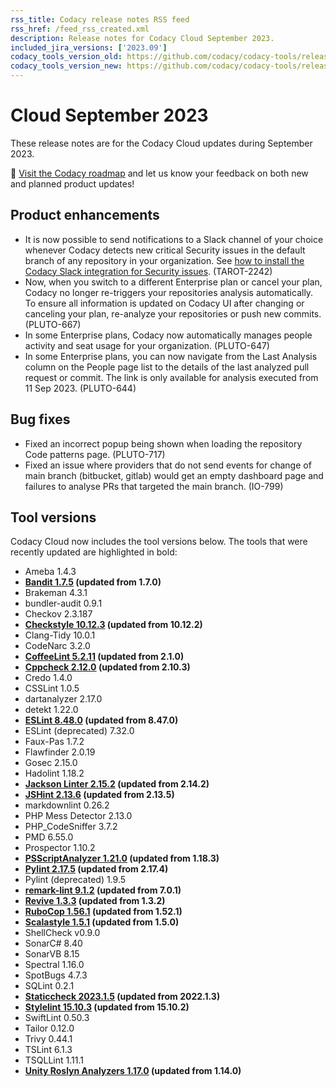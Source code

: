 ```yaml
---
rss_title: Codacy release notes RSS feed
rss_href: /feed_rss_created.xml
description: Release notes for Codacy Cloud September 2023.
included_jira_versions: ['2023.09']
codacy_tools_version_old: https://github.com/codacy/codacy-tools/releases/tag/7.8.2
codacy_tools_version_new: https://github.com/codacy/codacy-tools/releases/tag/7.10.32
---
```


# Cloud September 2023

These release notes are for the Codacy Cloud updates during September 2023.

📢 [Visit the Codacy roadmap](https://roadmap.codacy.com) and <span class="skip-vale">let us know</span> your feedback on both new and planned product updates!

<!--TODO Check these issues manually

Jira issues without release notes

Epics:
-   https://codacy.atlassian.net/browse/TAROT-2289
-   https://codacy.atlassian.net/browse/DOCS-291
Bugs and other issues:
-   https://codacy.atlassian.net/browse/TS-595
-   https://codacy.atlassian.net/browse/TS-592
-   https://codacy.atlassian.net/browse/TS-587
-   https://codacy.atlassian.net/browse/TS-586
-   https://codacy.atlassian.net/browse/TS-585
-   https://codacy.atlassian.net/browse/TS-584
-   https://codacy.atlassian.net/browse/TS-583
-   https://codacy.atlassian.net/browse/TS-581
-   https://codacy.atlassian.net/browse/TS-578
-   https://codacy.atlassian.net/browse/TS-575
-   https://codacy.atlassian.net/browse/TS-572
-   https://codacy.atlassian.net/browse/TS-571
-   https://codacy.atlassian.net/browse/TS-570
-   https://codacy.atlassian.net/browse/TS-569
-   https://codacy.atlassian.net/browse/TS-566
-   https://codacy.atlassian.net/browse/TS-565
-   https://codacy.atlassian.net/browse/TS-564
-   https://codacy.atlassian.net/browse/TS-559
-   https://codacy.atlassian.net/browse/TS-558
-   https://codacy.atlassian.net/browse/TS-557
-   https://codacy.atlassian.net/browse/TS-556
-   https://codacy.atlassian.net/browse/TS-554
-   https://codacy.atlassian.net/browse/TS-552
-   https://codacy.atlassian.net/browse/TS-551
-   https://codacy.atlassian.net/browse/TS-550
-   https://codacy.atlassian.net/browse/TS-541
-   https://codacy.atlassian.net/browse/TS-486
-   https://codacy.atlassian.net/browse/TAROT-2322
-   https://codacy.atlassian.net/browse/DOCS-600
-   https://codacy.atlassian.net/browse/DOCS-596
-   https://codacy.atlassian.net/browse/DOCS-594
-   https://codacy.atlassian.net/browse/DOCS-575

Jira issues with disabled release notes

Epics:
-   https://codacy.atlassian.net/browse/TAROT-2244
-   https://codacy.atlassian.net/browse/IO-625
-   https://codacy.atlassian.net/browse/IO-550
-   https://codacy.atlassian.net/browse/CY-7094
-   https://codacy.atlassian.net/browse/CY-6535
-   https://codacy.atlassian.net/browse/CY-6534
-   https://codacy.atlassian.net/browse/ALA-611
-   https://codacy.atlassian.net/browse/ALA-573
-   https://codacy.atlassian.net/browse/ALA-553
-   https://codacy.atlassian.net/browse/ALA-544
-   https://codacy.atlassian.net/browse/ALA-531
Bugs and other issues:
-   https://codacy.atlassian.net/browse/TS-498
-   https://codacy.atlassian.net/browse/TS-92
-   https://codacy.atlassian.net/browse/TAROT-2339
-   https://codacy.atlassian.net/browse/TAROT-2329
-   https://codacy.atlassian.net/browse/PLUTO-745
-   https://codacy.atlassian.net/browse/PLUTO-743
-   https://codacy.atlassian.net/browse/PLUTO-727
-   https://codacy.atlassian.net/browse/IO-798
-   https://codacy.atlassian.net/browse/IO-788
-   https://codacy.atlassian.net/browse/IO-783
-   https://codacy.atlassian.net/browse/IO-758
-   https://codacy.atlassian.net/browse/IO-756
-   https://codacy.atlassian.net/browse/IO-732
-   https://codacy.atlassian.net/browse/IO-529
-->

## Product enhancements

-   It is now possible to send notifications to a Slack channel of your choice whenever Codacy detects new critical Security issues in the default branch of any repository in your organization. See [how to install the Codacy Slack integration for Security issues](../../organizations/integrations/slack-integration.md). (TAROT-2242)
-   Now, when you switch to a different Enterprise plan or cancel your plan, Codacy no longer re-triggers your repositories analysis automatically. To ensure all information is updated on Codacy UI after changing or canceling your plan, re-analyze your repositories or push new commits. (PLUTO-667)
-   In some Enterprise plans, Codacy now automatically manages people activity and seat usage for your organization. (PLUTO-647)
-   In some Enterprise plans, you can now navigate from the Last Analysis column on the People page list to the details of the last analyzed pull request or commit. The link is only available for analysis executed from 11 Sep 2023. (PLUTO-644)

## Bug fixes

-   Fixed an incorrect popup being shown when loading the repository Code patterns page. (PLUTO-717)
-   Fixed an issue where providers that do not send events for change of main branch (bitbucket, gitlab) would get an empty dashboard page and failures to analyse PRs that targeted the main branch. (IO-799)

## Tool versions

Codacy Cloud now includes the tool versions below. The tools that were recently updated are highlighted in bold:

-   Ameba 1.4.3
-   **[Bandit 1.7.5](https://github.com/PyCQA/bandit/releases/tag/1.7.5) (updated from 1.7.0)**
-   Brakeman 4.3.1
-   bundler-audit 0.9.1
-   Checkov 2.3.187
-   **[Checkstyle 10.12.3](https://checkstyle.sourceforge.io/releasenotes.html#Release_10.12.3) (updated from 10.12.2)**
-   Clang-Tidy 10.0.1
-   CodeNarc 3.2.0
-   **[CoffeeLint 5.2.11](https://github.com/coffeelint/coffeelint/releases/tag/v5.2.11) (updated from 2.1.0)**
-   **[Cppcheck 2.12.0](https://github.com/danmar/cppcheck/releases/tag/2.12.0) (updated from 2.10.3)**
-   Credo 1.4.0
-   CSSLint 1.0.5
-   dartanalyzer 2.17.0
-   detekt 1.22.0
-   **[ESLint 8.48.0](https://github.com/eslint/eslint/releases/tag/v8.48.0) (updated from 8.47.0)**
-   ESLint (deprecated) 7.32.0
-   Faux-Pas 1.7.2
-   Flawfinder 2.0.19
-   Gosec 2.15.0
-   Hadolint 1.18.2
-   **[Jackson Linter 2.15.2](https://github.com/FasterXML/jackson/wiki/Jackson-Release-2.15.2) (updated from 2.14.2)**
-   **[JSHint 2.13.6](https://github.com/jshint/jshint/releases/tag/2.13.6) (updated from 2.13.5)**
-   markdownlint 0.26.2
-   PHP Mess Detector 2.13.0
-   PHP_CodeSniffer 3.7.2
-   PMD 6.55.0
-   Prospector 1.10.2
-   **[PSScriptAnalyzer 1.21.0](https://github.com/PowerShell/PSScriptAnalyzer/releases/tag/1.21.0) (updated from 1.18.3)**
-   **[Pylint 2.17.5](https://github.com/pylint-dev/pylint/releases/tag/v2.17.5) (updated from 2.17.4)**
-   Pylint (deprecated) 1.9.5
-   **[remark-lint 9.1.2](https://github.com/remarkjs/remark-lint/releases/tag/9.1.2) (updated from 7.0.1)**
-   **[Revive 1.3.3](https://github.com/mgechev/revive/releases/tag/v1.3.3) (updated from 1.3.2)**
-   **[RuboCop 1.56.1](https://github.com/rubocop/rubocop/releases/tag/v1.56.1) (updated from 1.52.1)**
-   **[Scalastyle 1.5.1](https://github.com/beautiful-scala/scalastyle/releases/tag/v1.5.1) (updated from 1.5.0)**
-   ShellCheck v0.9.0
-   SonarC# 8.40
-   SonarVB 8.15
-   Spectral 1.16.0
-   SpotBugs 4.7.3
-   SQLint 0.2.1
-   **[Staticcheck 2023.1.5](https://staticcheck.io/changes/2023.1.5/#2023.1.5) (updated from 2022.1.3)**
-   **[Stylelint 15.10.3](https://github.com/stylelint/stylelint/releases/tag/15.10.3) (updated from 15.10.2)**
-   SwiftLint 0.50.3
-   Tailor 0.12.0
-   Trivy 0.44.1
-   TSLint 6.1.3
-   TSQLLint 1.11.1
-   **[Unity Roslyn Analyzers 1.17.0](https://github.com/microsoft/Microsoft.Unity.Analyzers/releases/tag/1.17.0) (updated from 1.14.0)**

